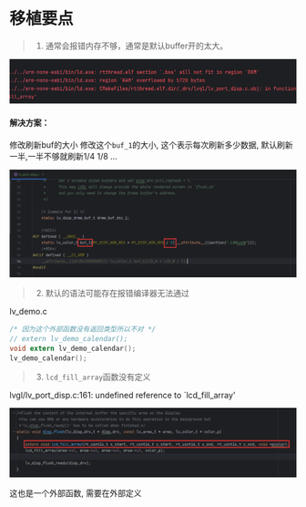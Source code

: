 # 移植要点

> 1. 通常会报错内存不够，通常是默认buffer开的太大。

![img.png](img.png)

#### 解决方案： 
修改刷新buf的大小
修改这个`buf_1`的大小, 这个表示每次刷新多少数据, 默认刷新一半,一半不够就刷新1/4 1/8 ...

![img_1.png](img_1.png)

> 2. 默认的语法可能存在报错编译器无法通过

lv_demo.c

```c
/* 因为这个外部函数没有返回类型所以不对 */
// extern lv_demo_calendar(); 
void extern lv_demo_calendar();
lv_demo_calendar();
```

> 3. `lcd_fill_array`函数没有定义

lvgl/lv_port_disp.c:161: undefined reference to `lcd_fill_array'

![img_2.png](img_2.png)

这也是一个外部函数, 需要在外部定义

